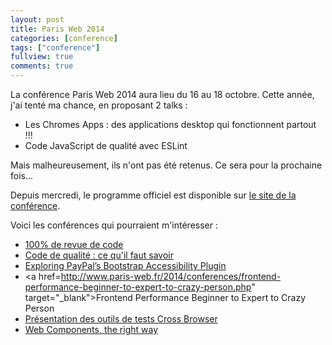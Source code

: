 ```yaml
---
layout: post
title: Paris Web 2014
categories: [conference]
tags: ["conference"]
fullview: true
comments: true
---
```


La conférence Paris Web 2014 aura lieu du 16 au 18 octobre. Cette année, j'ai tenté ma chance, en proposant 2 talks : 

* Les Chromes Apps : des applications desktop qui fonctionnent partout !!!
* Code JavaScript de qualité avec ESLint

Mais malheureusement, ils n'ont pas été retenus. Ce sera pour la prochaine fois... 

Depuis mercredi, le programme officiel est disponible sur <a href="http://www.paris-web.fr/2014/conferences/" target="_blank">le site de la conférence</a>.

Voici les conférences qui pourraient m'intéresser : 

* <a href="http://www.paris-web.fr/2014/conferences/100-de-revue-de-code.php" target="_blank">100% de revue de code</a>
* <a href="http://www.paris-web.fr/2014/conferences/code-de-qualite-ce-quil-faut-savoir.php" target="_blank">Code de qualité : ce qu'il faut savoir</a>
* <a href="http://www.paris-web.fr/2014/conferences/exploring-paypals-bootstrap-accessibility-plugin.php" target="_blank">Exploring PayPal’s Bootstrap Accessibility Plugin</a>
* <a href=http://www.paris-web.fr/2014/conferences/frontend-performance-beginner-to-expert-to-crazy-person.php" target="_blank">Frontend Performance Beginner to Expert to Crazy Person</a>
* <a href="http://www.paris-web.fr/2014/conferences/presentation-des-outils-de-tests-cross-browser.php" target="_blank">Présentation des outils de tests Cross Browser</a>
* <a href="http://www.paris-web.fr/2014/conferences/web-components-the-right-way.php" target="_blank">Web Components, the right way</a>

